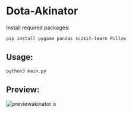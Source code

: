 ﻿# Dota-Akinator


Install required packages:
```bash
pip install pygame pandas scikit-learn Pillow
```
## Usage:
```bash
python3 main.py

```

## Preview:

![previewakinator](https://github.com/1nqi/Dota-Akinator/assets/80573138/796a5474-496d-4eb8-8c65-9eefeb286e0f)
о